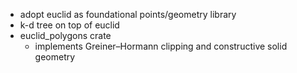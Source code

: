 * adopt euclid as foundational points/geometry library
* k-d tree on top of euclid
* euclid_polygons crate
  * implements Greiner–Hormann clipping and constructive solid geometry
